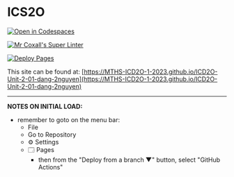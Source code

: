 # ICS2O

[![Open in Codespaces](https://classroom.github.com/assets/launch-codespace-7f7980b617ed060a017424585567c406b6ee15c891e84e1186181d67ecf80aa0.svg)](https://classroom.github.com/open-in-codespaces?assignment_repo_id=14175490)

[![Mr Coxall's Super Linter](https://github.com/MTHS-ICD2O-1-2023/ICD2O-Unit-2-01-dang-2nguyen/workflows/Mr%20Coxall's%20Super%20Linter/badge.svg)](https://github.com/MTHS-ICD2O-1-2023/ICD2O-Unit-2-01-dang-2nguyen/actions)

[![Deploy Pages](https://github.com/MTHS-ICD2O-1-2023/ICD2O-Unit-2-01-dang-2nguyen/workflows/Deploy%20Pages/badge.svg)](https://github.com/MTHS-ICD2O-1-2023/ICD2O-Unit-2-01-dang-2nguyen/actions)

This site can be found at: [https://MTHS-ICD2O-1-2023.github.io/ICD2O-Unit-2-01-dang-2nguyen](https://MTHS-ICD2O-1-2023.github.io/ICD2O-Unit-2-01-dang-2nguyen)

---

**NOTES ON INITIAL LOAD:**
- remember to goto on the menu bar:
  - File
  - Go to Repository
  - ⚙ Settings
  - 🗔 Pages
    - then from the "Deploy from a branch ▼" button, select "GitHub Actions"

